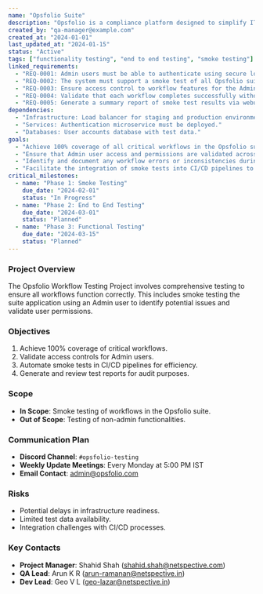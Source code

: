```yaml
---
name: "Opsfolio Suite"
description: "Opsfolio is a compliance platform designed to simplify IT security and regulatory requirements for software development teams. It automates evidence collection for compliance standards like SOC 2, FedRAMP, and HIPAA, while integrating seamlessly with engineering workflows. The suite offers features like real-time monitoring, automated reporting, and agent-based evidence collection to ensure audit readiness and continuous compliance."
created_by: "qa-manager@example.com"
created_at: "2024-01-01"
last_updated_at: "2024-01-15"
status: "Active"
tags: ["functionality testing", "end to end testing", "smoke testing"]
linked_requirements:
  - "REQ-0001: Admin users must be able to authenticate using secure login methods."
  - "REQ-0002: The system must support a smoke test of all Opsfolio suite workflows."
  - "REQ-0003: Ensure access control to workflow features for the Admin user role."
  - "REQ-0004: Validate that each workflow completes successfully without errors."
  - "REQ-0005: Generate a summary report of smoke test results via webui"
dependencies:
  - "Infrastructure: Load balancer for staging and production environments."
  - "Services: Authentication microservice must be deployed."
  - "Databases: User accounts database with test data."
goals:
  - "Achieve 100% coverage of all critical workflows in the Opsfolio suite using smoke tests."
  - "Ensure that Admin user access and permissions are validated across workflows."
  - "Identify and document any workflow errors or inconsistencies during the testing phase."
  - "Facilitate the integration of smoke tests into CI/CD pipelines to maintain system reliability."
critical_milestones:
  - name: "Phase 1: Smoke Testing"
    due_date: "2024-02-01"
    status: "In Progress"
  - name: "Phase 2: End to End Testing"
    due_date: "2024-03-01"
    status: "Planned"
  - name: "Phase 3: Functional Testing"
    due_date: "2024-03-15"
    status: "Planned"
---
```


### Project Overview
The Opsfolio Workflow Testing Project involves comprehensive testing to ensure all workflows function correctly. This includes smoke testing the suite application using an Admin user to identify potential issues and validate user permissions.

### Objectives
1. Achieve 100% coverage of critical workflows.
2. Validate access controls for Admin users.
3. Automate smoke tests in CI/CD pipelines for efficiency.
4. Generate and review test reports for audit purposes.

### Scope
- **In Scope**: Smoke testing of workflows in the Opsfolio suite.
- **Out of Scope**: Testing of non-admin functionalities.

### Communication Plan
- **Discord Channel**: `#opsfolio-testing`
- **Weekly Update Meetings**: Every Monday at 5:00 PM IST
- **Email Contact**: admin@opsfolio.com

### Risks
- Potential delays in infrastructure readiness.
- Limited test data availability.
- Integration challenges with CI/CD processes.

### Key Contacts
- **Project Manager**: Shahid Shah (shahid.shah@netspective.com)
- **QA Lead**: Arun K R (arun-ramanan@netspective.in)
- **Dev Lead**: Geo V L (geo-lazar@netspective.in)